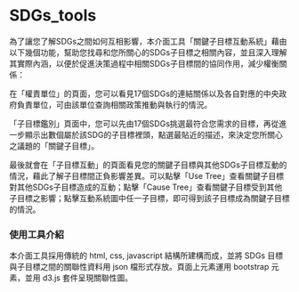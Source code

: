 # SDGs_tools
為了讓您了解SDGs之間如何互相影響，本介面工具「關鍵子目標互動系統」藉由以下幾個功能，幫助您找尋和您所關心的SDGs子目標之相關內容，並且深入理解其實際內涵，以便於促進決策過程中相關SDGs子目標間的協同作用，減少權衡關係：

在「權責單位」的頁面，您可以看見17個SDGs的連結關係以及各自對應的中央政府負責單位，可由該單位查詢相關政策推動與執行的情況。

「子目標鑑別」頁面中，您可以先由17個SDGs挑選最符合您需求的目標，再從進一步顯示出數個屬於該SDG的子目標裡頭，點選最貼近的描述，來決定您所關心之議題的「關鍵子目標」。

最後就會在「子目標互動」的頁面看見您的關鍵子目標與其他SDGs子目標互動的情況，藉此了解子目標間正負影響差異。可以點擊「Use Tree」查看關鍵子目標對其他SDGs子目標造成的互動；點擊「Cause Tree」查看關鍵子目標受到其他子目標之影響；點擊互動系統圖中任一子目標，即可得到該子目標成為關鍵子目標的情況。


### 使用工具介紹

本介面工具採用傳統的 html, css, javascript 結構所建構而成，並將 SDGs 目標與子目標之間的關聯性資料用 json 檔形式存放。頁面上元素運用 bootstrap 元素，並用 d3.js 套件呈現關聯性圖。